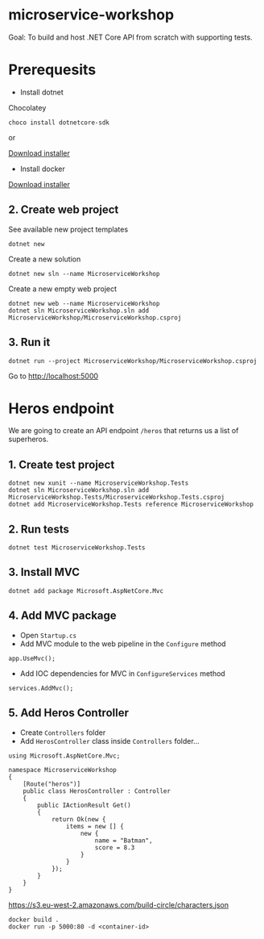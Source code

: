 # microservice-workshop

Goal: To build and host .NET Core API from scratch with supporting tests.

# Prerequesits
- Install dotnet

Chocolatey
```
choco install dotnetcore-sdk
```

or

[Download installer](https://www.microsoft.com/net/download)

- Install docker

[Download installer](https://www.docker.com/products/docker-desktop)

## 2. Create web project
See available new project templates
```
dotnet new
```

Create a new solution
```
dotnet new sln --name MicroserviceWorkshop
```

Create a new empty web project
```
dotnet new web --name MicroserviceWorkshop
dotnet sln MicroserviceWorkshop.sln add MicroserviceWorkshop/MicroserviceWorkshop.csproj
```


## 3. Run it
```
dotnet run --project MicroserviceWorkshop/MicroserviceWorkshop.csproj
```
Go to [http://localhost:5000](http://localhost:5000)



# Heros endpoint
We are going to create an API endpoint `/heros` that returns us a list of superheros.


## 1. Create test project
```
dotnet new xunit --name MicroserviceWorkshop.Tests
dotnet sln MicroserviceWorkshop.sln add MicroserviceWorkshop.Tests/MicroserviceWorkshop.Tests.csproj
dotnet add MicroserviceWorkshop.Tests reference MicroserviceWorkshop
```

## 2. Run tests
```
dotnet test MicroserviceWorkshop.Tests
```


## 3. Install MVC
```
dotnet add package Microsoft.AspNetCore.Mvc
```


## 4. Add MVC package
- Open `Startup.cs`
- Add MVC module to the web pipeline in the `Configure` method
```
app.UseMvc();
```
- Add IOC dependencies for MVC in `ConfigureServices` method
```
services.AddMvc();
```


## 5. Add Heros Controller
- Create `Controllers` folder
- Add `HerosController` class inside `Controllers` folder...
```
using Microsoft.AspNetCore.Mvc;

namespace MicroserviceWorkshop
{
    [Route("heros")]
    public class HerosController : Controller
    {
        public IActionResult Get()
        {
            return Ok(new {
                items = new [] {
                    new {
                        name = "Batman",
                        score = 8.3
                    }
                }
            });
        }
    }
}
```

https://s3.eu-west-2.amazonaws.com/build-circle/characters.json

```
docker build .
docker run -p 5000:80 -d <container-id>
```